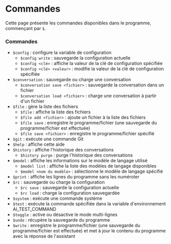 Commandes
=========

Cette page présente les commandes disponibles dans le programme, commençant par `$`.

### Commandes

* `$config` : configure la variable de configuration
	+ `$config write` : sauvegarde la configuration actuelle
	+ `$config <clé>` : affiche la valeur de la clé de configuration spécifiée
	+ `$config <clé> <valeur>` : modifie la valeur de la clé de configuration spécifiée
* `$conversation` : sauvegarde ou charge une conversation
	+ `$conversation save <fichier>` : sauvegarde la conversation dans un fichier
	+ `$conversation load <fichier>` : charge une conversation à partir d'un fichier
* `$file` : gère la liste des fichiers
	+ `$file` : affiche la liste des fichiers
	+ `$file add <fichier>` : ajoute un fichier à la liste des fichiers
	+ `$file save` : enregistre le programme/fichier (une sauvegarde du programme/fichier est effectuée)
	+ `$file save <fichier>` : enregistre le programme/fichier spécifié
* `$git` : exécute une commande Git
* `$help` : affiche cette aide
* `$history` : affiche l'historique des conversations
	+ `$history purge` : purge l'historique des conversations
* `$model` : affiche les informations sur le modèle de langage utilisé
	+ `$model list` : affiche la liste des modèles de langage disponibles
	+ `$model <nom du modèle>` : sélectionne le modèle de langage spécifié
* `$print` : affiche les lignes du programme sans les numéroter
* `$rc` : sauvegarde ou charge la configuration
	+ `$rc save` : sauvegarde la configuration actuelle
	+ `$rc load` : charge la configuration sauvegardée
* `$system` : exécute une commande système
* `$test` : exécute la commande spécifiée dans la variable d'environnement AI_TEST_COMMAND
* `$toggle` : active ou désactive le mode multi-lignes
* `$undo` : récupère la sauvegarde du programme
* `$write` : enregistre le programme/fichier (une sauvegarde du programme/fichier est effectuée) et met à jour le contenu du programme avec la réponse de l'assistant


